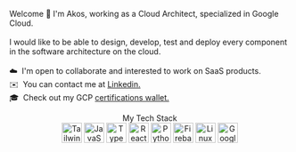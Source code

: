 Welcome 🤝 I'm Akos,
working as a Cloud Architect, specialized in Google Cloud.
</br>
</br>
I would like to be able to design, develop, test and deploy every component in the software architecture on the cloud.
</br>
</br> ☁️  I'm open to collaborate and interested to work on SaaS products.
</br> ✉️  You can contact me at [Linkedin.](https://www.linkedin.com/in/kohlakos)
</br> 🎓  Check out my GCP [certifications wallet.](https://www.credly.com/users/akos-kohl.b6ef1a23)

<p align="center"> My Tech Stack</br>
<a href="https://tailwindcss.com/" target="_blank" rel="noreferrer"><img src="https://raw.githubusercontent.com/danielcranney/readme-generator/main/public/icons/skills/tailwindcss-colored.svg" width="36" height="36" alt="TailwindCSS" /></a>
<a href="https://developer.mozilla.org/en-US/docs/Web/JavaScript" target="_blank" rel="noreferrer"><img src="https://raw.githubusercontent.com/danielcranney/readme-generator/main/public/icons/skills/javascript-colored.svg" width="36" height="36" alt="JavaScript" /></a>
<a href="https://www.typescriptlang.org/" target="_blank" rel="noreferrer"><img src="https://raw.githubusercontent.com/danielcranney/readme-generator/main/public/icons/skills/typescript-colored.svg" width="36" height="36" alt="TypeScript" /></a>
<a href="https://reactjs.org/" target="_blank" rel="noreferrer"><img src="https://raw.githubusercontent.com/danielcranney/readme-generator/main/public/icons/skills/react-colored.svg" width="36" height="36" alt="React" /></a>
<a href="https://www.python.org/" target="_blank" rel="noreferrer"><img src="https://raw.githubusercontent.com/danielcranney/readme-generator/main/public/icons/skills/python-colored.svg" width="36" height="36" alt="Python" /></a>
<a href="https://firebase.google.com/" target="_blank" rel="noreferrer"><img src="https://raw.githubusercontent.com/danielcranney/readme-generator/main/public/icons/skills/firebase-colored.svg" width="36" height="36" alt="Firebase" /></a>
<a href="https://www.linux.org" target="_blank" rel="noreferrer"><img src="https://raw.githubusercontent.com/danielcranney/readme-generator/main/public/icons/skills/linux-colored.svg" width="36" height="36" alt="Linux" /></a>
<a href="https://cloud.google.com/" target="_blank" rel="noreferrer"><img src="https://raw.githubusercontent.com/danielcranney/readme-generator/main/public/icons/skills/googlecloud-colored.svg" width="36" height="36" alt="Google Cloud" /></a>
</p>

<!---

```
My Github structure
│
├─ akoskohl - "Config files" (this homepage readme) for my GitHub profile.
├─ zmk-config - My personal corne (keyboard) build and configuration.
├─ vote-counter - Fullstack app to count votes on user generated topics.
├─ my-tube - Fullstack app to have my own YouTube for videos to keep.
├─ components - my frontend legoblocks to build things
│    └─ rolodex-like-component - you can filter cards which is loaded via an API.
├─ datastructures and algorithms - practicing hard problems
│    ├─ adventOfCode-23 - I think do desc is needed.
│    └─ ds-and-algo - My collection practicing datastructures and algorithms.
└─ scripts - Useful scripts from A-Z.
```
<a href="https://nextjs.org/docs" target="_blank" rel="noreferrer"><img src="https://raw.githubusercontent.com/danielcranney/readme-generator/main/public/icons/skills/nextjs-colored.svg" width="36" height="36" alt="NextJs" /></a>
<a href="https://git-scm.com/" target="_blank" rel="noreferrer"><img src="https://raw.githubusercontent.com/danielcranney/readme-generator/main/public/icons/skills/git-colored.svg" width="36" height="36" alt="Git" /></a>
<a href="https://getbootstrap.com/" target="_blank" rel="noreferrer"><img src="https://raw.githubusercontent.com/danielcranney/readme-generator/main/public/icons/skills/bootstrap-colored.svg" width="36" height="36" alt="Bootstrap" /></a>

</br>   🖥️  I'm currently working on some full stack [hobby project.](http://akoskohl/vote-counter)
</br> 🌍  I'm based in the EU.
│
  🖥️  See my portfolio at [GitHub.](http://github.com/akoskohl) --->
